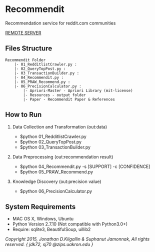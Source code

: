 # Recommendit
Recommendation service for reddit.com communities

[REMOTE SERVER](http://kilgallin.com/)
## Files Structure 

	Recommendit Folder 	
		|- 01_RedditlistCrawler.py :
		|- 02_QueryTopPost.py :
		|- 03_TransactionBuilder.py :
		|- 04_Recommendit.py :
		|- 05_PRAW_Recommend.py :
		|- 06_PrecisionCalculator.py :
			|- Apriori-Master - Apriori Library (mit-license)
			|- Resources - output folder
			|- Paper - Recommendit Paper & References 

## How to Run
1. Data Collection and Transformation (out:data)
	- $python 01_RedditlistCrawler.py
	- $python 02_QueryTopPost.py
	- $python 03_TransactionBuilder.py

2. Data Preprocessing (out:recommendation result)
	- $python 04_Recommendit.py -s [SUPPORT] -c [CONFIDENCE]
	- $python 05_PRAW_Recommend.py

3. Knowledge Discovery (out:precision value)
	- $python 06_PrecisionCalculator.py

## System Requirements
- MAC OS X, Windows, Ubuntu
- Python Version 2.7.10 (Not compatible with Python3.0+)
- Require: sqlite3, BeautifulSoup, uillib2

*Copyright 2015, Jonathan D.Kilgallin & Suphanut Jamonnak, All rights reserved. { jdk72, sj70 @zips.uakron.edu }*
